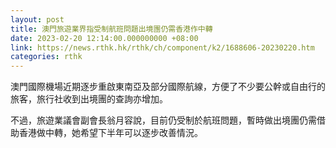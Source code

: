 ```yaml
---
layout: post
title: 澳門旅遊業界指受制航班問題出境團仍需香港作中轉
date: 2023-02-20 12:14:00.000000000 +08:00
link: https://news.rthk.hk/rthk/ch/component/k2/1688606-20230220.htm
categories: rthk
---
```


澳門國際機場近期逐步重啟東南亞及部分國際航線，方便了不少要公幹或自由行的旅客，旅行社收到出境團的查詢亦增加。

不過，旅遊業議會副會長翁月容說，目前仍受制於航班問題，暫時做出境團仍需借助香港做中轉，她希望下半年可以逐步改善情況。
